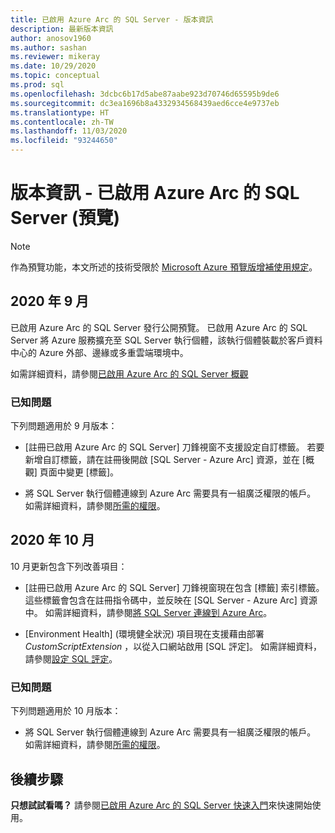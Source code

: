 ```yaml
---
title: 已啟用 Azure Arc 的 SQL Server - 版本資訊
description: 最新版本資訊
author: anosov1960
ms.author: sashan
ms.reviewer: mikeray
ms.date: 10/29/2020
ms.topic: conceptual
ms.prod: sql
ms.openlocfilehash: 3dcbc6b17d5abe87aabe923d70746d65595b9de6
ms.sourcegitcommit: dc3ea1696b8a4332934568439aed6cce4e9737eb
ms.translationtype: HT
ms.contentlocale: zh-TW
ms.lasthandoff: 11/03/2020
ms.locfileid: "93244650"
---
```

# <a name="release-notes---azure-arc-enabled-sql-server-preview"></a>版本資訊 - 已啟用 Azure Arc 的 SQL Server (預覽)

> [!NOTE]
> 作為預覽功能，本文所述的技術受限於 [Microsoft Azure 預覽版增補使用規定](https://azure.microsoft.com/support/legal/preview-supplemental-terms/)。

## <a name="september-2020"></a>2020 年 9 月

已啟用 Azure Arc 的 SQL Server 發行公開預覽。 已啟用 Azure Arc 的 SQL Server 將 Azure 服務擴充至 SQL Server 執行個體，該執行個體裝載於客戶資料中心的 Azure 外部、邊緣或多重雲端環境中。

如需詳細資料，請參閱[已啟用 Azure Arc 的 SQL Server 概觀](overview.md)

### <a name="known-issues"></a>已知問題

下列問題適用於 9 月版本：

* [註冊已啟用 Azure Arc 的 SQL Server] 刀鋒視窗不支援設定自訂標籤。 若要新增自訂標籤，請在註冊後開啟 [SQL Server - Azure Arc] 資源，並在 [概觀] 頁面中變更 [標籤]。

* 將 SQL Server 執行個體連線到 Azure Arc 需要具有一組廣泛權限的帳戶。 如需詳細資料，請參閱[所需的權限](overview.md#required-permissions)。

## <a name="october-2020"></a>2020 年 10 月

10 月更新包含下列改善項目：

* [註冊已啟用 Azure Arc 的 SQL Server] 刀鋒視窗現在包含 [標籤] 索引標籤。這些標籤會包含在註冊指令碼中，並反映在 [SQL Server - Azure Arc] 資源中。 如需詳細資料，請參閱[將 SQL Server 連線到 Azure Arc](connect.md)。

* [Environment Health] \(環境健全狀況\) 項目現在支援藉由部署 *CustomScriptExtension* ，以從入口網站啟用 [SQL 評定]。 如需詳細資料，請參閱[設定 SQL 評定](assess.md#run-on-demand-sql-assessment)。

### <a name="known-issues"></a>已知問題

下列問題適用於 10 月版本：

* 將 SQL Server 執行個體連線到 Azure Arc 需要具有一組廣泛權限的帳戶。 如需詳細資料，請參閱[所需的權限](overview.md#required-permissions)。

## <a name="next-steps"></a>後續步驟

**只想試試看嗎？**  請參閱[已啟用 Azure Arc 的 SQL Server 快速入門](https://aka.ms/AzureArcSqlServerJumpstart)來快速開始使用。

